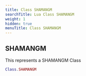 ```yaml
---
title: Class SHAMANGM
searchTitle: Lua Class SHAMANGM
weight: 1
hidden: true
menuTitle: Class SHAMANGM
---
```

## SHAMANGM

This represents a SHAMANGM Class
```lua
Class.SHAMANGM
```